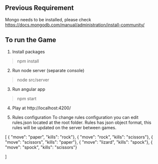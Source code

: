 ## Previous Requirement ##

Mongo needs to be installed, please check 
https://docs.mongodb.com/manual/administration/install-community/

## To run the Game ##

1. Install packages

> npm install

2. Run node server (separate console)

> node src/server

3. Run angular app

> npm start

4. Play at
http://localhost:4200/

5. Rules configuration
To change rules configuration you can edit rules.json located at the root folder.
Rules has json object format, this rules will be updated on the server between games.

[
    { "move": "paper", "kills": "rock"},
    { "move": "rock", "kills": "scissors"},
    { "move": "scissors", "kills": "paper"},
    { "move": "lizard", "kills": "spock"},
    { "move": "spock", "kills": "scissors"}

]
